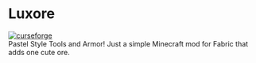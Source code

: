 # Luxore

[![curseforge](https://cf.way2muchnoise.eu/421775.svg?badge_style=for_the_badge)](https://www.curseforge.com/minecraft/mc-mods/luxore)\
Pastel Style Tools and Armor! Just a simple Minecraft mod for Fabric that adds one cute ore.
